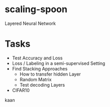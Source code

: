 # scaling-spoon
Layered Neural Network

# Tasks
- Test Accuracy and Loss 
- Loss / Labeling in a semi-supervised Setting
- Find Stacking Approaches
  - How to transfer hidden Layer
  - Random Matrix
  - Test decoding Layers
- CIFAR10 

kaan
